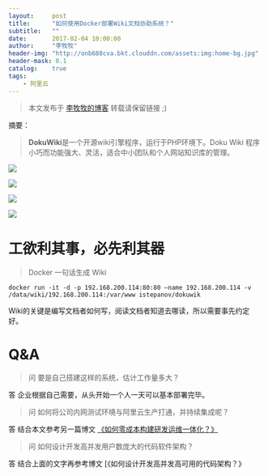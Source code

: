 ```yaml
---
layout:     post
title:      "如何使用Docker部署Wiki文档协助系统？"
subtitle:   ""
date:       2017-02-04 10:00:00
author:     "李牧牧"
header-img: "http://onb688cva.bkt.clouddn.com/assets:img:home-bg.jpg"
header-mask: 0.1
catalog:    true
tags:
    - 阿里云
---
```


> 本文发布于 [李牧牧的博客](http://limumu.me) 转载请保留链接 ;)



摘要：

> **DokuWiki**是一个开源wiki引擎程序，运行于PHP环境下。Doku Wiki 程序小巧而功能强大、灵活，适合中小团队和个人网站知识库的管理。

![](http://onb688cva.bkt.clouddn.com/assets:post:img:201705171650wiki.jpeg)

![](http://onb688cva.bkt.clouddn.com/assets:post:img:201705171651wiki.jpeg)

![](http://onb688cva.bkt.clouddn.com/assets:post:img:201705171661wiki.jpeg)

![](http://onb688cva.bkt.clouddn.com/assets:post:img:201705171662wiki.jpeg)


# 工欲利其事，必先利其器

> Docker 一句话生成 Wiki

```
docker run -it -d -p 192.168.200.114:80:80 —name 192.168.200.114 -v /data/wiki/192.168.200.114:/var/www istepanov/dokuwik
```



Wiki的关键是编写文档者如何写，阅读文档者知道去哪读，所以需要事先约定好。



# Q&A

> 问 要是自己搭建这样的系统，估计工作量多大？

答 企业根据自己需要，从头开始一个人一天可以基本部署完毕。

> 问 如何将公司内网测试环境与阿里云生产打通，并持续集成呢？

答 结合本文参考另一篇博文 [《如何零成本构建研发运维一体化？》](http://www.limumu.me/2017/02/18/create-devops-from-aliyun/ "如何零成本构建研发运维一体化？")

> 问 如何设计开发高并发用户数庞大的代码软件架构？

答 结合上面的文字再参考博文 [《如何设计开发高并发高可用的代码架构？》

